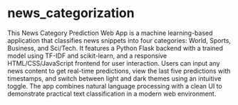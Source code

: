 # news_categorization
This News Category Prediction Web App is a machine learning-based application that classifies news snippets into four categories: World, Sports, Business, and Sci/Tech. It features a Python Flask backend with a trained model using TF-IDF and scikit-learn, and a responsive HTML/CSS/JavaScript frontend for user interaction. Users can input any news content to get real-time predictions, view the last five predictions with timestamps, and switch between light and dark themes using an intuitive toggle. The app combines natural language processing with a clean UI to demonstrate practical text classification in a modern web environment.
